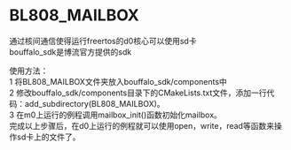 # BL808_MAILBOX
通过核间通信使得运行freertos的d0核心可以使用sd卡    
bouffalo_sdk是博流官方提供的sdk

使用方法：  
1 将BL808_MAILBOX文件夹放入bouffalo_sdk/components中    
2 修改bouffalo_sdk/components目录下的CMakeLists.txt文件，添加一行代码：add_subdirectory(BL808_MAILBOX)。    
3 在m0上运行的例程调用mailbox_init()函数初始化mailbox。   
完成以上步骤后，在d0上运行的例程就可以使用open，write，read等函数来操作sd卡上的文件了。

